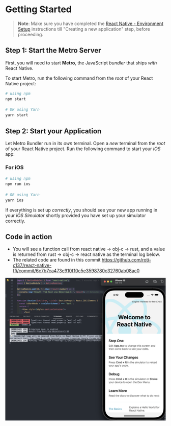 # Getting Started

>**Note**: Make sure you have completed the [React Native - Environment Setup](https://reactnative.dev/docs/environment-setup) instructions till "Creating a new application" step, before proceeding.

## Step 1: Start the Metro Server

First, you will need to start **Metro**, the JavaScript _bundler_ that ships _with_ React Native.

To start Metro, run the following command from the _root_ of your React Native project:

```bash
# using npm
npm start

# OR using Yarn
yarn start
```

## Step 2: Start your Application

Let Metro Bundler run in its _own_ terminal. Open a _new_ terminal from the _root_ of your React Native project. Run the following command to start your _iOS_ app:

### For iOS

```bash
# using npm
npm run ios

# OR using Yarn
yarn ios
```

If everything is set up _correctly_, you should see your new app running in your _iOS Simulator_ shortly provided you have set up your simulator correctly.

## Code in action
- You will see a function call from react native -> obj-c -> rust, and a value is returned from rust -> obj-c -> react native as the terminal log below.
- The related code are found in this commit https://github.com/roti-c137/react-native-ffi/commit/6c7b7ca473e910f10c5e3598780c32760ab08ac0

<img src="./readmescreenshot.png" width="700"/>
